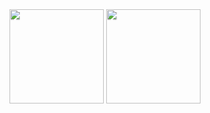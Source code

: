 <div align="center">
  <img height="170px" src="https://github-readme-stats.vercel.app/api?username=Qy486&show_icons=true&theme=onedark&hide_border=true&locale=cn"/>
  <img height="170px" src="https://github-readme-stats.vercel.app/api/top-langs/?username=Qy486&layout=compact&theme=onedark&hide_border=true"/>
</div>
